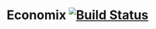 # Economix [![Build Status](https://travis-ci.org/xelamanster/economix.svg?branch=master)](https://travis-ci.org/xelamanster/economix)
